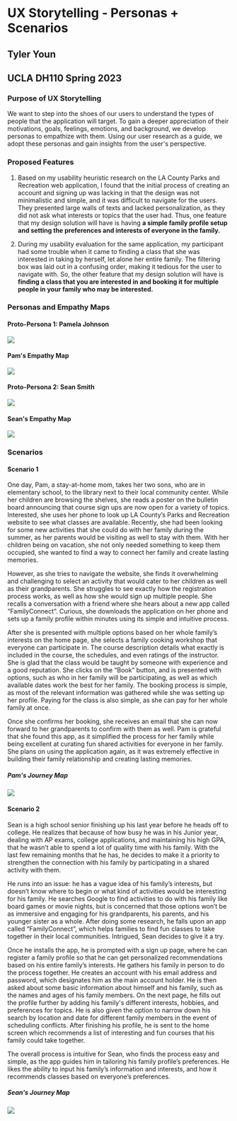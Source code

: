 # UX Storytelling - Personas + Scenarios

## Tyler Youn

## UCLA DH110 Spring 2023

### Purpose of UX Storytelling

We want to step into the shoes of our users to understand the types of people that the application will target. To gain a deeper appreciation of their motivations, goals, feelings, emotions, and background, we develop personas to empathize with them. Using our user research as a guide, we adopt these personas and gain insights from the user's perspective.

### Proposed Features

1. Based on my usability heuristic research on the LA County Parks and Recreation web application, I found that the initial process of creating an account and signing up was lacking in that the design was not minimalistic and simple, and it was difficult to navigate for the users. They presented large walls of texts and lacked personalization, as they did not ask what interests or topics that the user had. Thus, one feature that my design solution will have is having <b> a simple family profile setup and setting the preferences and interests of everyone in the family. </b>
 
2. During my usability evaluation for the same application, my participant had some trouble when it came to finding a class that she was interested in taking by herself, let alone her entire family. The filtering box was laid out in a confusing order, making it tedious for the user to navigate with. So, the other feature that my design solution will have is <b> finding a class that you are interested in and booking it for multiple people in your family who may be interested. </b>

### Personas and Empathy Maps

#### Proto-Persona 1: Pamela Johnson

![](p1.png)

#### Pam's Empathy Map

![](p2.png)

#### Proto-Persona 2: Sean Smith
![](s1.png)

#### Sean's Empathy Map
![](s2.png)

### Scenarios

#### Scenario 1

One day, Pam, a stay-at-home mom, takes her two sons, who are in elementary school, to the library next to their local community center. While her children are browsing the shelves, she reads a poster on the bulletin board announcing that course sign ups are now open for a variety of topics. Interested, she uses her phone to look up LA County’s Parks and Recreation website to see what classes are available. Recently, she had been looking for some new activities that she could do with her family during the summer, as her parents would be visiting as well to stay with them. With her children being on vacation, she not only needed something to keep them occupied, she wanted to find a way to connect her family and create lasting memories. 

However, as she tries to navigate the website, she finds it overwhelming and challenging to select an activity that would cater to her children as well as their grandparents. She struggles to see exactly how the registration process works, as well as how she would sign up multiple people. She recalls a conversation with a friend where she hears about a new app called “FamilyConnect”. Curious, she downloads the application on her phone and sets up a family profile within minutes using its simple and intuitive process. 

After she is presented with multiple options based on her whole family’s interests on the home page, she selects a family cooking workshop that everyone can participate in. The course description details what exactly is included in the course, the schedules, and even ratings of the instructor. She is glad that the class would be taught by someone with experience and a good reputation. She clicks on the “Book” button, and is presented with options, such as who in her family will be participating, as well as which available dates work the best for her family. The booking process is simple, as most of the relevant information was gathered while she was setting up her profile. Paying for the class is also simple, as she can pay for her whole family at once. 

Once she confirms her booking, she receives an email that she can now forward to her grandparents to confirm with them as well. Pam is grateful that she found this app, as it simplified the process for her family while being excellent at curating fun shared activities for everyone in her family. She plans on using the application again, as it was extremely effective in building their family relationship and creating lasting memories. 

##### Pam's Journey Map

![](p3.png)

#### Scenario 2

Sean is a high school senior finishing up his last year before he heads off to college. He realizes that because of how busy he was in his Junior year, dealing with AP exams, college applications, and maintaining his high GPA, that he wasn’t able to spend a lot of quality time with his family. With the last few remaining months that he has, he decides to make it a priority to strengthen the connection with his family by participating in a shared activity with them.

He runs into an issue: he has a vague idea of his family’s interests, but doesn’t know where to begin or what kind of activities would be interesting for his family. He searches Google to find activities to do with his family like board games or movie nights, but is concerned that those options won’t be as immersive and engaging for his grandparents, his parents, and his younger sister as a whole. After doing some research, he falls upon an app called “FamilyConnect”, which helps families to find fun classes to take together in their local communities. Intrigued, Sean decides to give it a try. 

Once he installs the app, he is prompted with a sign up page, where he can register a family profile so that he can get personalized recommendations based on his entire family’s interests. He gathers his family in person to do the process together. He creates an account with his email address and password, which designates him as the main account holder. He is then asked about some basic information about himself and his family, such as the names and ages of his family members. On the next page, he fills out the profile further by adding his family's different interests, hobbies, and preferences for topics. He is also given the option to narrow down his search by location and date for different family members in the event of scheduling conflicts. After finishing his profile, he is sent to the home screen which recommends a list of interesting and fun courses that his family could take together. 

The overall process is intuitive for Sean, who finds the process easy and simple, as the app guides him in tailoring his family profile’s preferences. He likes the ability to input his family’s information and interests, and how it recommends classes based on everyone’s preferences.

##### Sean's Journey Map

![](s3.png)
